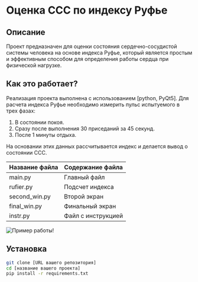 # Оценка ССС по индексу Руфье

## Описание

Проект предназначен для оценки состояния сердечно-сосудистой системы человека на основе индекса Руфье, который является простым и эффективным способом для определения работы сердца при физической нагрузке.

## Как это работает?

Реализация проекта выполнена с использованием [python, PyQt5]. Для расчета индекса Руфье необходимо измерить пульс испытуемого в трех фазах:
1. В состоянии покоя.
2. Сразу после выполнения 30 приседаний за 45 секунд.
3. После 1 минуты отдыха.

На основании этих данных рассчитывается индекс и делается вывод о состоянии ССС.

Название файла | Содержание файла
---------------|------------------
main.py        | Главный файл
rufier.py      | Подсчет индекса
second_win.py  | Второй экран
final_win.py   | Финальный экран
instr.py       | Файл с инструкцией


![Пример работы!]("https://img.freepik.com/premium-vector/beautiful-landing-page-website-vector-template-design_40125-128.jpg?w=900")



## Установка

```bash
git clone [URL вашего репозитория]
cd [название вашего проекта]
pip install -r requirements.txt
